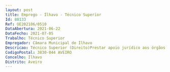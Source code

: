 ```yaml
--- 
layout: post
title: Emprego - Ílhavo - Técnico Superior
Id: 88133
Ref: OE202106/0510
DataAbertura: 2021-06-22
DataFecho: 2021-07-05
Trabalho: Técnico Superior
Empregador: Câmara Municipal de Ílhavo
Descricao: Técnico Superior (Direito)Prestar apoio jurídico aos órgãos e serviços municipais  Apoiar a instrução dos processos de contraordenação Emitir pareceres jurídicos nas diversas matérias relativas às competências e atribuições do Município Apoiar a instrução de atos ou contratos em que seja parte o município, acompanhar os processos de contencioso judicial ou extrajudicial do Município, executar outras funções no âmbito das atribuições do Serviço de Apoio Jurídico, Notariado e Execuções Fiscais.
CodigoPostal: 3830-044 AVEIRO
Concelho: Ílhavo
Distrito: Aveiro
--- 
```

